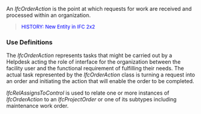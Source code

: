 An _IfcOrderAction_ is the point at which requests for work are received and processed within an organization.

> <font color="#0000FF" size="-1">HISTORY: New Entity in IFC 2x2</font>

### Use Definitions
The _IfcOrderAction_ represents tasks that might be carried out by a Helpdesk acting the role of interface for the organization between the facility user and the functional requirement of fulfilling their needs. The actual task represented by the _IfcOrderAction_ class is turning a request into an order and initiating the action that will enable the order to be completed.

_IfcRelAssignsToControl_ is used to relate one or more instances of _IfcOrderAction_ to an _IfcProjectOrder_ or one of its subtypes including maintenance work order.